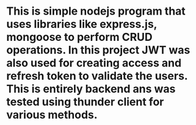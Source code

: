 # This is simple nodejs program that uses libraries like express.js, mongoose to perform CRUD operations. In this project JWT was also used for creating access and refresh token to validate the users. This is entirely backend ans was tested using thunder client for various methods.
